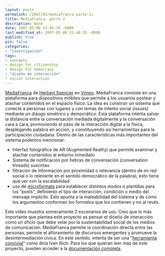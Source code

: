 ```yaml
---
layout: posts
permalink: /2007/05/mediafranca-parte-2/
title: MediaFranca, parte 2
description: None
date: 2007-05-08 15:48:35 -0000
last_modified_at: 2007-05-08 15:48:35 -0000
publish: true
pin: false
categories:
- "investigación"
tags:
- concepto
- design for citizenship
- design for democracy
- "diseño de interacción"
- social interaction
---
```

  
[MediaFranca](http://vimeo.com/1464012) de [Herbert Spencer](http://vimeo.com/hspencer) en [Vimeo](http://vimeo.com). MediaFranca consiste en una plataforma para dispositivos móbiles que permite a los usuarios postear y atachar contenidos en el espacio fí­sico. La idea es construir un sistema que conecte a personas con lugares y con temas de interés social (_issues_) mediante un diáogo simétrico y democrático. Esta plataforma intenta salvar la distancia entre la conversación mediada digitalmente y la conversación cara a cara, promoviendo el paso de la interacción digital a la fí­sica, desplegando palabra en acción, y constituyendo así­ herramientas para la participación ciudadana. Dentro de las caracterí­sticas más importantes del sistema podemos mencionar:

* Interfaz fotográfica de AR (Augmented Reality) que permite examinar y atachar contenidos al entorno inmediato
* Sistema de notificación por hebras de conversación (conversation threads) suscritas
* filtración de información por proximidad o relevancia (dentro de mi red social o lo relevante en el sentido democrático de la palabra), esto tiene que ver con la escalabilidad
* uso de [microformats](http://en.wikipedia.org/wiki/Microformat) para establecer distintos modos o plantillas para los "posts", definiento el tipo de interacción, condición o medio del mensaje implí­cito. Esto apunta a la maleabilidad del sistema y de cómo los argumentos conforman los formatos que los contienen y no al revés.

Este video muestra someramente 2 escenarios de uso. Creo que lo más importante que plantea este proyecto es pensar el diseño de interacción como un oficio que debe velar por la sustentabilidad social de los medios de comunicación. MediaFranca permite la coordinación directa entre las personas, permite el afloramiento de discursos emergentes y promueve la desintermediación cí­vica. En este sentido, intenta de ser una "[herramienta convivial](http://opencollector.org/history/homebrew/tools.html)" como dirí­a Ivan Illich. Para los que quieran leer más de este proyecto, pueden acceder a la [documentación completa](http://www.herbertspencer.net/thesis/).
